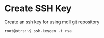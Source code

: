 Create SSH Key
==============

Create an ssh key for using mdll git repository

    root@otrs:~$ ssh-keygen -t rsa